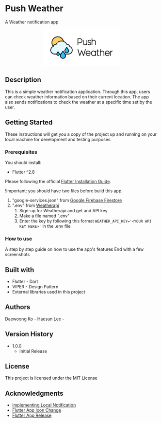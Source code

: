 # Push Weather

A Weather notification app

<p align="center"><img src="./assets/thumbnail.png" alt="IMG" width="50%" /></p>

## Description
This is a simple weather notification application. Through this app, users can check weather information based on their current location. The app also sends notifications to check the weather at a specific time set by the user.

## Getting Started
These instructions will get you a copy of the project up and running on your local machine for development and testing purposes.

### Prerequisites

You should install:

* Flutter ^2.8

Please following the official [Flutter Installation Guide](https://docs.flutter.dev/get-started/install).

!Important: you should have two files before build this app.

1. "google-services.json" from [Google Firebase Firestore](https://firebase.google.com/)
2. ".env" from [Weatherapi](https://www.weatherapi.com)
   1. Sign-up for Weatherapi and get and API key
   2. Make a file named ".env"
   3. Enter the key by following this format ```WEATHER_API_KEY='<YOUR API KEY HERE>'``` in the .env file 

### How to use
A step by step guide on how to use the app's features
End with a few screenshots

## Built with
* Flutter - Dart
* VIPER - Design Pattern
* External libraries used in this project

## Authors
Daewoong Ko - 
Haesun Lee - 

## Version History

- 1.0.0
  - Initial Release

## License
This project is licensed under the MIT License

## Acknowledgments
- [Implementing Local Notification](https://blog.logrocket.com/implementing-local-notifications-in-flutter/)
- [Flutter App Icon Change](https://www.geeksforgeeks.org/flutter-changing-app-icon/)
- [Flutter App Release](https://here4you.tistory.com/198)
